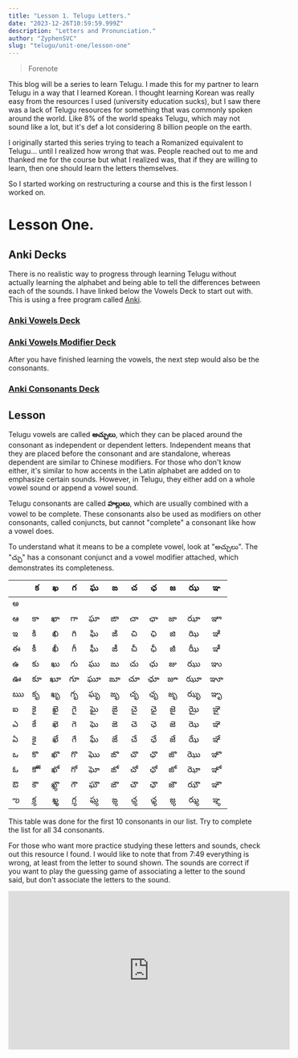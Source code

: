 ```yaml
---
title: "Lesson 1. Telugu Letters."
date: "2023-12-26T10:59:59.999Z"
description: "Letters and Pronunciation."
author: "ZyphenSVC"
slug: "telugu/unit-one/lesson-one"
---
```


> Forenote

This blog will be a series to learn Telugu. I made this for my partner to learn Telugu in a way that I learned Korean. I thought learning Korean was really easy from the resources I used (university education sucks), but I saw there was a lack of Telugu resources for something that was commonly spoken around the world. Like 8% of the world speaks Telugu, which may not sound like a lot, but it's def a lot considering 8 billion people on the earth.

I originally started this series trying to teach a Romanized equivalent to Telugu... until I realized how wrong that was. People reached out to me and thanked me for the course but what I realized was, that if they are willing to learn, then one should learn the letters themselves. 

So I started working on restructuring a course and this is the first lesson I worked on.

# Lesson One.

## Anki Decks

There is no realistic way to progress through learning Telugu without actually learning the alphabet and being able to tell the differences between each of the sounds. I have linked below the Vowels Deck to start out with. This is using a free program called [Anki](https://apps.ankiweb.net/). 

<div className="row">
    <div className="col-md-6 offset-md-1">
        <div className="main-fade-in-animation-delay-2">
            <h3><p><a href="./TeluguVowels.apkg">Anki Vowels Deck</a></p></h3>
        </div>
    </div>
</div>

<div className="row">
    <div className="col-md-6 offset-md-1">
        <div className="main-fade-in-animation-delay-2">
            <h3><p><a href="./TeluguVowelsModifier.apkg">Anki Vowels Modifier Deck</a></p></h3>
        </div>
    </div>
</div>

After you have finished learning the vowels, the next step would also be the consonants.

<div className="row">
    <div className="col-md-6 offset-md-1">
        <div className="main-fade-in-animation-delay-2">
            <h3><p><a href="./TeluguConsonants.apkg">Anki Consonants Deck</a></p></h3>
        </div>
    </div>
</div>

## Lesson

Telugu vowels are called **అచ్చులు**, which they can be placed around the consonant as independent or dependent letters. Independent means that they are placed before the consonant and are standalone, whereas dependent are similar to Chinese modifiers. For those who don't know either, it's similar to how accents in the Latin alphabet are added on to emphasize certain sounds. However, in Telugu, they either add on a whole vowel sound or append a vowel sound.

Telugu consonants are called **హల్లులు**, which are usually combined with a vowel to be complete. These consonants also be used as modifiers on other consonants, called conjuncts, but cannot "complete" a consonant like how a vowel does. 

To understand what it means to be a complete vowel, look at "అచ్చులు". The "చ్చు" has a consonant conjunct and a vowel modifier attached, which demonstrates its completeness.

|   | క  |  ఖ  |  గ |  ఘ |  ఙ |  చ |  ఛ |  జ |  ఝ |  ఞ |
|---|----|:---:|:--:|:--:|:--:|:--:|:--:|:--:|:--:|:--:|
| అ |    |     |    |    |    |    |    |    |    |    |
| ఆ | కా  |  ఖా  |  గా |  ఘా |  ఙా |  చా |  ఛా |  జా |  ఝా |  ఞా |
| ఇ | కి  |  ఖి  |  గి | ఘి  |  ఙి |  చి |  ఛి |  జి |  ఝి |  ఞి |
| ఈ | కీ  |  ఖీ  |  గీ | ఘీ  |  ఙీ |  చీ |  ఛీ |  జీ |  ఝీ |  ఞీ |
| ఉ | కు |  ఖు | గు | ఘు | ఙు | చు | ఛు | జు | ఝు | ఞు |
| ఊ | కూ |  ఖూ | గూ | ఘూ | ఙూ | చూ | ఛూ | జూ | ఝూ | ఞూ |
| ఋ | కృ |  ఖృ | గృ | ఘృ | ఙృ | చృ | ఛృ | జృ | ఝృ | ఞృ |
| ఐ | కై  |  ఖై  |  గై | ఘై  |  ఙై |  చై |  ఛై |  జై |  ఝై |  ఞై |
| ఎ | కే  |  ఖె  |  గె | ఘె  |  ఙె |  చె |  ఛె |  జె |  ఝె |  ఞె |
| ఏ | కై  |  ఖే  |  గే | ఘే  |  ఙే |  చే |  ఛే |  జే |  ఝే |  ఞే |
| ఒ | కొ  |  ఖొ  |  గొ | ఘొ  |  ఙొ |  చొ |  ఛొ |  జొ |  ఝొ |  ఞొ |
| ఓ | కోో  |  ఖో  |  గో | ఘో  |  ఙో |  చో |  ఛో |  జో |  ఝో |  ఞో |
| ఔ | కౌ | ఖౢౌ | గౌ | ఘౌ | ఙౌ | చౌ | ఛౌ | జౌ | ఝౌ | ఞౌ |
| ఌ | కౢ | ఖౢౢ | గౢ | ఘౢ | ఙౢ | చౢ | ఛౢ | జౢ | ఝౢ | ఞౢ |

This table was done for the first 10 consonants in our list. Try to complete the list for all 34 consonants.

For those who want more practice studying these letters and sounds, check out this resource I found. I would like to note that from 7:49 everything is wrong, at least from the letter to sound shown. The sounds are correct if you want to play the guessing game of associating a letter to the sound said, but don't associate the letters to the sound.

<iframe width="560" height="315" src="https://www.youtube.com/embed/s4sCt_zFZV8?si=941M4Yo97eyyhL8t&amp;start=328" title="YouTube video player" frameborder="0" allow="accelerometer; autoplay; clipboard-write; encrypted-media; gyroscope; picture-in-picture; web-share" allowfullscreen></iframe>